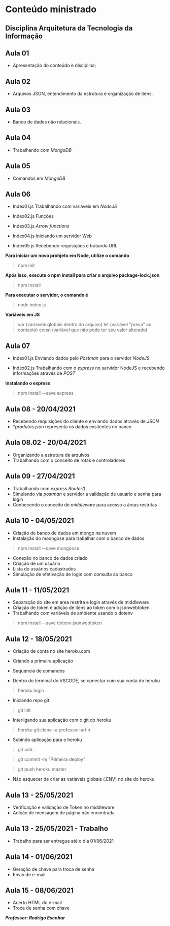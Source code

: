 # Conteúdo ministrado
## Disciplina Arquitetura da Tecnologia da Informação

## Aula 01
- Apresentação do conteúdo e disciplina;

## Aula 02
- Arquivos JSON, entendimento da estrutura e organização de itens.

## Aula 03
- Banco de dados não relacionais.

## Aula 04 
- Trabalhando com _MongoDB_

## Aula 05
- Comandos em _MongoDB_

## Aula 06
- Index01.js
Trabalhando com variáveis em _NodeJS_

- Index02.js
Funções

- Index03.js
_Arrow functions_

- Index04.js
Iniciando um servidor Web

- Index05.js
Recebendo requisições e tratando URL

**Para iniciar um novo prohjeto em Node, utilize o comando**
> npm init

**Após isso, execute o npm install para criar o arquivo package-lock.json**
> npm install

**Para executar o servidor, o comando é**
> node index.js

**Variáveis em JS**
> var (variáveis globais dentro do arquivo)
> let (variável "presa" ao contexto)
> const (variável que não pode ter seu valor alterado)


## Aula 07
- Index01.js
Enviando dados pelo _Postman_ para o servidor _NodeJS_

- Index02.js
Trabalhando com o _express_ no servidor NodeJS e recebendo informações através de _POST_

**Instalando o express**
> npm install --save express

## Aula 08 - 20/04/2021
- Recebendo requisições do cliente e enviando dados através de _JSON_
- *_produtos.json_ representa os dados exsitentes no banco

## Aula 08.02 - 20/04/2021
- Organizando a estrutura de arquivos
- Trabalhando com o conceito de rotas e controladores

## Aula 09 - 27/04/2021
- Trabalhando com _express.Router()_
- Simulando via _postman_ e servidor a validação de usuário e senha para login
- Conhecendo o conceito de _middleware_ para acesso a áreas restritas

## Aula 10 - 04/05/2021
- Criação de banco de dados em mongo na nuvem 
- Instalação do moongose para trabalhar com o banco de dados
> npm install --save mongoose

- Conexão no banco de dados criado
- Criação de um usuário
- Lista de usuários cadastrados
- Simulação de efetivação de login com consulta ao banco

## Aula 11 - 11/05/2021
- Separação do site em area restrita e login através de middleware
- Criação de token e adição de itens ao token com o jsonwebtoken
- Trabalhando com variáveis de ambiente usando o dotenv
> npm install --save dotenv jsonwebtoken

## Aula 12 - 18/05/2021
- Criação de conta no site heroku.com
- Criando a primeira aplicação
- Sequencia de comandos

- Dentro do terminal do VSCODE, se conectar com sua conta do heroku
> heroku login
- Iniciando repo git
> git init
- Interligando sua aplicação com o git do heroku
> heroku git:clone -a professor-artin
- Subindo aplicação para o heroku
> git add .

> git commit -m "Primeira deploy"

> git push heroku master

- Não esquecer de criar as variaveis globais (.ENV) no site do heroku

## Aula 13 - 25/05/2021
- Verificação e validação de Token no middleware
- Adição de mensagem de página não encontrada

## Aula 13 - 25/05/2021 - Trabalho
- Trabalho para ser entregue até o dia 01/06/2021

## Aula 14 - 01/06/2021
- Geração de chave para troca de senha
- Envio de e-mail

## Aula 15 - 08/06/2021
- Acerto HTML do e-mail
- Troca de senha com chave

***Professor: Rodrigo Escobar***